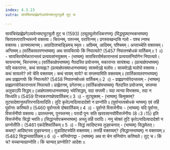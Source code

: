 ```yaml
---
index: 4.3.23
sutra: सायंचिरम्प्राह्णेप्रगेऽव्ययेभ्यष्ट्युट्युलौ तुट् च

---
```

 सायंचिरंप्राह्णेप्रगेऽव्ययेभ्यष्ट्युट्युलौ तुट् च (1593) (ठ्युठ्युलोरधिकरणम्) (विद्ध्युपष्टम्भकभाष्यम्) चिरपरुत्परारिभ्यस्त्नो वक्तव्यः। चिरत्नम्, परुत्नम्, परारित्नम्। प्रगस्यच्छन्दसि गलो - पश्च त्नश्च वक्तव्यः। प्रत्नमात्मानम्। अग्रादिपश्चाडि्डमच् स्मृतः। अग्रिमम्, आदिमम्, पश्चिमम्। अन्ताच्चेति वक्तव्यम्। अन्तिमम्॥ (वार्तिकावतरणभाष्यम्) अथ सायचिरयोः किं निपात्यते? (5457 निपातनबोधकं वार्तिकम्॥ 1 ॥) - सायचिरयोर्मकारान्तत्वं प्रत्ययसांनयुक्तम् - (भाष्यम्) सायचिरयोर्मकारान्तत्वं प्रत्ययसंनियोगेन निपात्यते। सायन्तनम्, चिरन्तनम्॥ (वार्तिकाक्षेपभाष्यम्) नैतदस्ति प्रयोजनम्, मकारान्तः सायंशब्दः। (प्रत्याक्षेपभाष्यम्) यदि मकारान्तः, कथं सायाह्नः? (प्रत्याक्षेपसमाधानभाष्यम्) सायमोऽह्ने मलोपः। सायमोऽह्ने मलोपो वक्तव्यः। कथं सायतरे? तरे चेति वक्तव्यम्। कथं सायम् साये? वा सप्तम्यामिति वक्तव्यम्॥ (वार्तिकावतरणभाष्यम्) अथ प्राह्णप्रगयोः किं निपात्यते? (5458 निपातनबोधकं वार्तिकम्॥ 2 ॥) - प्राह्णप्रगयोरेदन्तत्वम् - (भाष्यम्) प्राह्णप्रगयोरेकारान्तत्वं निपात्यते। प्राह्णेतनम्, प्रगेतनम्॥ (वार्तिकाक्षेपभाष्यम्) नैतदस्ति प्रयोजनम्, सप्तम्या अलुकाऽपि सिद्धम्॥ (आक्षेपसमाधानभाष्यम्) भवेत्सिद्धम्, यदा सप्तमी। यदा त्वन्या विभक्तयः, तदा न सिध्यति॥ (5459 टित्त्वकरणाक्षेपवार्तिकम्॥ 3 ॥) - तुट्युक्तम् - (भाष्यम्) किमुक्तम्? तुट्यादेशानुपपत्तिरनादित्वादिति। तुटि कृतेऽनादित्वादादेशो न प्राप्नोति॥ (पूर्वान्तत्वबोधकं भाष्यम्) एवं तर्हि पूर्वान्तः करिष्यते॥ (5460 पूर्वान्तत्वे दोषवार्तिकम्॥ 4 ॥) - पूर्वान्ते विसर्जनीयः - (भाष्यम्) यदि पूर्वान्तः, विसर्जनीयो वक्तव्यः। प्रातस्तनम्, पुनस्तनम्। परादौ पुनः सति खरवसानयोर्विसर्जनीयः (8।3।15) इति विसर्जनीयः सिद्धो भवति॥ (सिद्धान्तोपक्रमभाष्यम्) अस्तु तर्हि परादिः। ननु चोक्तं तुटि कृतेऽनादित्वादादेशो न प्राप्नोतीति। (5461 एकदेशिवार्तिकम्॥ 5 ॥) - सिद्धं त्वादिष्टस्य तुड्वचनात् - (भाष्यम्) सिद्धमेतत्। कथम्? आदिष्टस्य तुड्वचनात्। तुडादिष्टस्येति वक्तव्यम्। तत्तर्हि वक्तव्यम्? (सिद्धान्तभाष्यम्) न वक्तव्यम्॥ (5462 सिद्धान्तवार्तिकम्॥ 6 ॥) - संनियोगाद्वा - (भाष्यम्) अथ वा चेन संनियोगः करिष्यते। तुट् च। किं च? यच्चान्यत्प्राप्नोति। किं चान्यत् प्राप्नोति? आदेशः॥ 